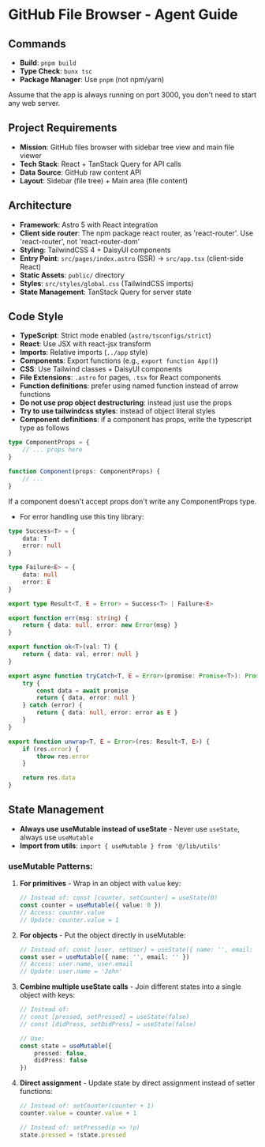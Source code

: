 # GitHub File Browser - Agent Guide

## Commands

- **Build**: `pnpm build`
- **Type Check**: `bunx tsc`
- **Package Manager**: Use `pnpm` (not npm/yarn)

Assume that the app is always running on port 3000, you don't need to start any web server.

## Project Requirements

- **Mission**: GitHub files browser with sidebar tree view and main file viewer
- **Tech Stack**: React + TanStack Query for API calls
- **Data Source**: GitHub raw content API
- **Layout**: Sidebar (file tree) + Main area (file content)

## Architecture

- **Framework**: Astro 5 with React integration
- **Client side router**: The npm package react router, as 'react-router'. Use 'react-router', not 'react-router-dom'
- **Styling**: TailwindCSS 4 + DaisyUI components
- **Entry Point**: `src/pages/index.astro` (SSR) → `src/app.tsx` (client-side React)
- **Static Assets**: `public/` directory
- **Styles**: `src/styles/global.css` (TailwindCSS imports)
- **State Management**: TanStack Query for server state

## Code Style

- **TypeScript**: Strict mode enabled (`astro/tsconfigs/strict`)
- **React**: Use JSX with react-jsx transform
- **Imports**: Relative imports (`../app` style)
- **Components**: Export functions (e.g., `export function App()`)
- **CSS**: Use Tailwind classes + DaisyUI components
- **File Extensions**: `.astro` for pages, `.tsx` for React components
- **Function definitions**: prefer using named function instead of arrow functions
- **Do not use prop object destructuring**: instead just use the props 
- **Try to use tailwindcss styles**: instead of object literal styles
- **Component definitions**: if a component has props, write the typescript type as follows

```typescript
type ComponentProps = {
    // ... props here
}

function Component(props: ComponentProps) {
    // ...
}
```

If a component doesn't accept props don't write any ComponentProps type.

- For error handling use this tiny library:

```typescript
type Success<T> = {
    data: T
    error: null
}

type Failure<E> = {
    data: null
    error: E
}

export type Result<T, E = Error> = Success<T> | Failure<E>

export function err(msg: string) {
    return { data: null, error: new Error(msg) }
}

export function ok<T>(val: T) {
    return { data: val, error: null }
}

export async function tryCatch<T, E = Error>(promise: Promise<T>): Promise<Result<T, E>> {
    try {
        const data = await promise
        return { data, error: null }
    } catch (error) {
        return { data: null, error: error as E }
    }
}

export function unwrap<T, E = Error>(res: Result<T, E>) {
    if (res.error) {
        throw res.error
    }

    return res.data
}
```

## State Management

- **Always use useMutable instead of useState** - Never use `useState`, always use `useMutable`
- **Import from utils**: `import { useMutable } from '@/lib/utils'`

### useMutable Patterns:

1. **For primitives** - Wrap in an object with `value` key:
   ```typescript
   // Instead of: const [counter, setCounter] = useState(0)
   const counter = useMutable({ value: 0 })
   // Access: counter.value
   // Update: counter.value = 1
   ```

2. **For objects** - Put the object directly in useMutable:
   ```typescript
   // Instead of: const [user, setUser] = useState({ name: '', email: '' })
   const user = useMutable({ name: '', email: '' })
   // Access: user.name, user.email
   // Update: user.name = 'John'
   ```

3. **Combine multiple useState calls** - Join different states into a single object with keys:
   ```typescript
   // Instead of:
   // const [pressed, setPressed] = useState(false)
   // const [didPress, setDidPress] = useState(false)
   
   // Use:
   const state = useMutable({
       pressed: false,
       didPress: false
   })
   ```

4. **Direct assignment** - Update state by direct assignment instead of setter functions:
   ```typescript
   // Instead of: setCounter(counter + 1)
   counter.value = counter.value + 1
   
   // Instead of: setPressed(p => !p)
   state.pressed = !state.pressed
   ```